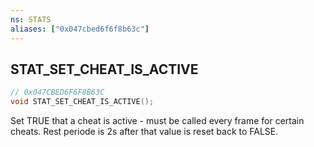 ```yaml
---
ns: STATS
aliases: ["0x047cbed6f6f8b63c"]
---
```

## STAT_SET_CHEAT_IS_ACTIVE

```c
// 0x047CBED6F6F8B63C
void STAT_SET_CHEAT_IS_ACTIVE();
```

Set TRUE that a cheat is active - must be called every frame for certain cheats. Rest periode is 2s after that value is reset back to FALSE.


